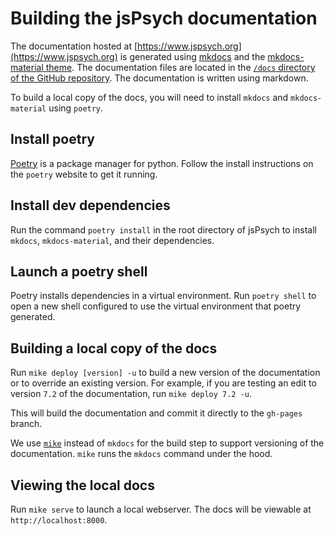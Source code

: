 # Building the jsPsych documentation

The documentation hosted at [https://www.jspsych.org](https://www.jspsych.org) is generated using [mkdocs](https://www.mkdocs.org/) and the [mkdocs-material theme](https://squidfunk.github.io/mkdocs-material/). The documentation files are located in the [`/docs` directory of the GitHub repository](https://github.com/jspsych/jsPsych/tree/main/docs). The documentation is written using markdown.

To build a local copy of the docs, you will need to install `mkdocs` and `mkdocs-material` using `poetry`. 

## Install poetry

[Poetry](https://python-poetry.org/) is a package manager for python. Follow the install instructions on the `poetry` website to get it running.

## Install dev dependencies

Run the command `poetry install` in the root directory of jsPsych to install `mkdocs`, `mkdocs-material`, and their dependencies.

## Launch a poetry shell

Poetry installs dependencies in a virtual environment. Run `poetry shell` to open a new shell configured to use the virtual environment that poetry generated.

## Building a local copy of the docs

Run `mike deploy [version] -u` to build a new version of the documentation or to override an existing version. For example, if you are testing an edit to version `7.2` of the documentation, run `mike deploy 7.2 -u`.

This will build the documentation and commit it directly to the `gh-pages` branch.

We use [`mike`](https://github.com/jimporter/mike) instead of `mkdocs` for the build step to support versioning of the documentation. `mike` runs the `mkdocs` command under the hood.

## Viewing the local docs

Run `mike serve` to launch a local webserver. The docs will be viewable at `http://localhost:8000`.
